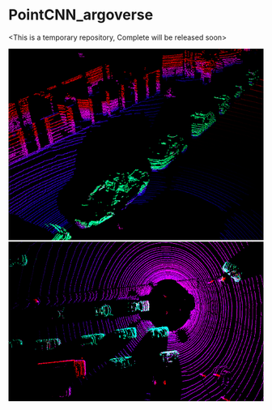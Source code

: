 # PointCNN_argoverse
&lt;This is a temporary repository, Complete will be released soon>

<img src="https://github.com/Manojbhat09/PointCNN_argoverse/blob/master/Capture_seg.PNG">
<img src="https://github.com/Manojbhat09/PointCNN_argoverse/blob/master/Segmentation.PNG">

